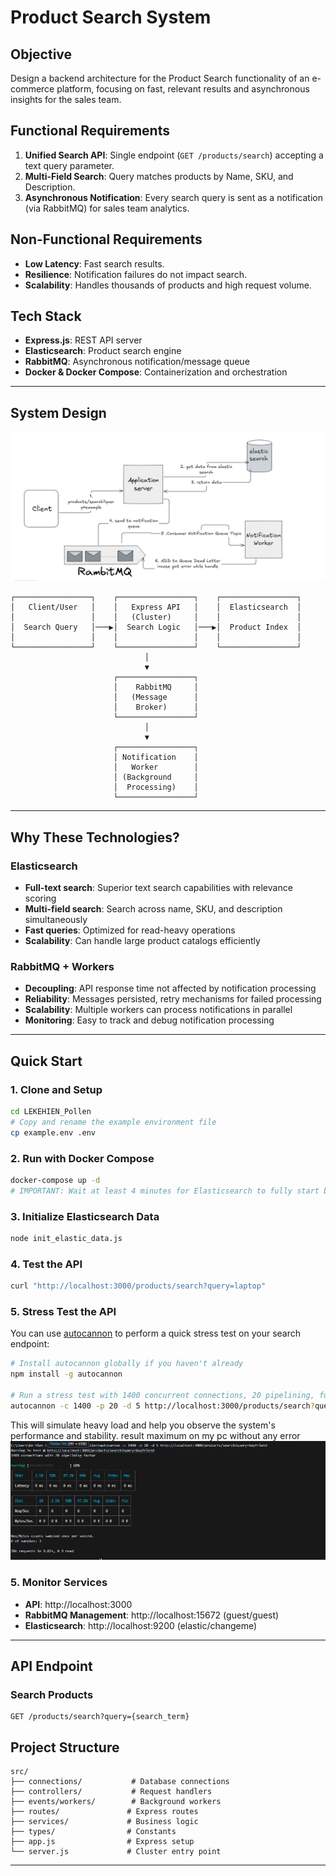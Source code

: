 # Product Search System

## Objective
Design a backend architecture for the Product Search functionality of an e-commerce platform, focusing on fast, relevant results and asynchronous insights for the sales team.

## Functional Requirements
1. **Unified Search API**: Single endpoint (`GET /products/search`) accepting a text query parameter.
2. **Multi-Field Search**: Query matches products by Name, SKU, and Description.
3. **Asynchronous Notification**: Every search query is sent as a notification (via RabbitMQ) for sales team analytics.

## Non-Functional Requirements
- **Low Latency**: Fast search results.
- **Resilience**: Notification failures do not impact search.
- **Scalability**: Handles thousands of products and high request volume.

## Tech Stack
- **Express.js**: REST API server
- **Elasticsearch**: Product search engine
- **RabbitMQ**: Asynchronous notification/message queue
- **Docker & Docker Compose**: Containerization and orchestration

---

## System Design

![System Design Diagram](./images/system_design.png)

```
┌─────────────────┐    ┌─────────────────┐    ┌─────────────────┐
│   Client/User   │    │   Express API   │    │  Elasticsearch  │
│                 │    │   (Cluster)     │    │                 │
│  Search Query   │───▶│  Search Logic   │───▶│  Product Index  │
│                 │    │                 │    │                 │
└─────────────────┘    └─────────────────┘    └─────────────────┘
                              │
                              ▼
                       ┌─────────────────┐
                       │    RabbitMQ     │
                       │   (Message      │
                       │    Broker)      │
                       └─────────────────┘
                              │
                              ▼
                       ┌─────────────────┐
                       │ Notification    │
                       │   Worker        │
                       │ (Background     │
                       │  Processing)    │
                       └─────────────────┘
```


---

## Why These Technologies?

### Elasticsearch
- **Full-text search**: Superior text search capabilities with relevance scoring
- **Multi-field search**: Search across name, SKU, and description simultaneously
- **Fast queries**: Optimized for read-heavy operations
- **Scalability**: Can handle large product catalogs efficiently

### RabbitMQ + Workers
- **Decoupling**: API response time not affected by notification processing
- **Reliability**: Messages persisted, retry mechanisms for failed processing
- **Scalability**: Multiple workers can process notifications in parallel
- **Monitoring**: Easy to track and debug notification processing

---

## Quick Start

### 1. Clone and Setup
```sh
cd LEKEHIEN_Pollen
# Copy and rename the example environment file
cp example.env .env
```

### 2. Run with Docker Compose
```sh
docker-compose up -d 
# IMPORTANT: Wait at least 4 minutes for Elasticsearch to fully start before initializing data!
```

### 3. Initialize Elasticsearch Data
```sh
node init_elastic_data.js
```

### 4. Test the API
```sh
curl "http://localhost:3000/products/search?query=laptop"
```

### 5. Stress Test the API

You can use [autocannon](https://github.com/mcollina/autocannon) to perform a quick stress test on your search endpoint:

```sh
# Install autocannon globally if you haven't already
npm install -g autocannon

# Run a stress test with 1400 concurrent connections, 20 pipelining, for 5 seconds
autocannon -c 1400 -p 20 -d 5 http://localhost:3000/products/search?query=boyfriend
```


This will simulate heavy load and help you observe the system's performance and stability.
result maximum on my pc without any error 
![System Design Diagram](./images/stress_test_result.png)

### 5. Monitor Services
- **API**: http://localhost:3000
- **RabbitMQ Management**: http://localhost:15672 (guest/guest)
- **Elasticsearch**: http://localhost:9200 (elastic/changeme)

---

## API Endpoint

### Search Products
```
GET /products/search?query={search_term}
```


## Project Structure
```
src/
├── connections/           # Database connections
├── controllers/           # Request handlers
├── events/workers/        # Background workers
├── routes/               # Express routes
├── services/             # Business logic
├── types/                # Constants
├── app.js                # Express setup
└── server.js             # Cluster entry point
```

---


